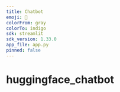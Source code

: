 ```yaml
---
title: Chatbot
emoji: 🚀
colorFrom: gray
colorTo: indigo
sdk: streamlit
sdk_version: 1.33.0
app_file: app.py
pinned: false
---
```

# huggingface_chatbot
